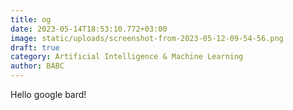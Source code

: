 ```yaml
---
title: og
date: 2023-05-14T18:53:10.772+03:00
image: static/uploads/screenshot-from-2023-05-12-09-54-56.png
draft: true
category: Artificial Intelligence & Machine Learning
author: BABC
---
```

Hello google bard!
